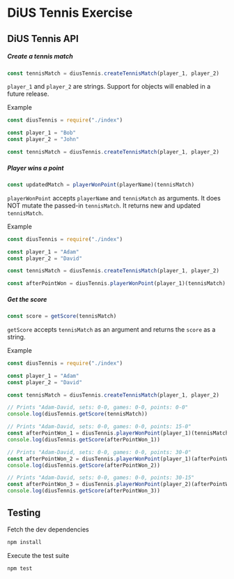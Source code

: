 # DiUS Tennis Exercise

## DiUS Tennis API

##### Create a tennis match

```javascript
const tennisMatch = diusTennis.createTennisMatch(player_1, player_2)
```
`player_1` and `player_2` are strings. Support for objects will enabled in a future release.

Example

```javascript
const diusTennis = require("./index")

const player_1 = "Bob"
const player_2 = "John"

const tennisMatch = diusTennis.createTennisMatch(player_1, player_2)
```
##### Player wins a point

```javascript
const updatedMatch = playerWonPoint(playerName)(tennisMatch)
```

`playerWonPoint` accepts `playerName` and `tennisMatch` as arguments. It does NOT mutate the passed-in `tennisMatch`. 
It returns new and updated `tennisMatch`.

Example

```javascript
const diusTennis = require("./index")

const player_1 = "Adam"
const player_2 = "David"

const tennisMatch = diusTennis.createTennisMatch(player_1, player_2)

const afterPointWon = diusTennis.playerWonPoint(player_1)(tennisMatch)

```
##### Get the score

```javascript
const score = getScore(tennisMatch)
```

`getScore` accepts `tennisMatch` as an argument and returns the `score` as a string.

Example

```javascript
const diusTennis = require("./index")

const player_1 = "Adam"
const player_2 = "David"

const tennisMatch = diusTennis.createTennisMatch(player_1, player_2)

// Prints "Adam-David, sets: 0-0, games: 0-0, points: 0-0"
console.log(diusTennis.getScore(tennisMatch))

// Prints "Adam-David, sets: 0-0, games: 0-0, points: 15-0"
const afterPointWon_1 = diusTennis.playerWonPoint(player_1)(tennisMatch)
console.log(diusTennis.getScore(afterPointWon_1))

// Prints "Adam-David, sets: 0-0, games: 0-0, points: 30-0"
const afterPointWon_2 = diusTennis.playerWonPoint(player_1)(afterPointWon_1)
console.log(diusTennis.getScore(afterPointWon_2))

// Prints "Adam-David, sets: 0-0, games: 0-0, points: 30-15"
const afterPointWon_3 = diusTennis.playerWonPoint(player_2)(afterPointWon_2)
console.log(diusTennis.getScore(afterPointWon_3))

```

## Testing

Fetch the dev dependencies

```bash
npm install
```
Execute the test suite

```bash
npm test
```